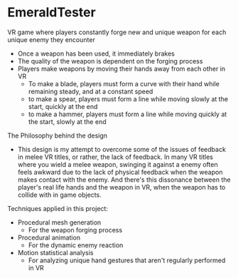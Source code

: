 # EmeraldTester
VR game where players constantly forge new and unique weapon for each unique enemy they encounter

- Once a weapon has been used, it immediately brakes
- The quality of the weapon is dependent on the forging process
- Players make weapons by moving their hands away from each other in VR
  - To make a blade, players must form a curve with their hand while remaining steady, and at a constant speed
  - to make a spear, players must form a line while moving slowly at the start, quickly at the end
  - to make a hammer, players must form a line while moving quickly at the start, slowly at the end

The Philosophy behind the design
- This design is my attempt to overcome some of the issues of feedback in melee VR titles, or rather, the lack of feedback.
  In many VR titles where you wield a melee weapon, swinging it against a enemy often feels awkward due to the lack of physical feedback when the weapon makes contact with the enemy. And there's this dissonance between the player's real life hands and the weapon in VR, when the weapon has to collide with in game objects.
  


Techniques applied in this project:
- Procedural mesh generation
  - For the weapon forging process
- Procedural animation
  - For the dynamic enemy reaction
- Motion statistical analysis
  - For analyzing unique hand gestures that aren't regularly performed in VR

  
